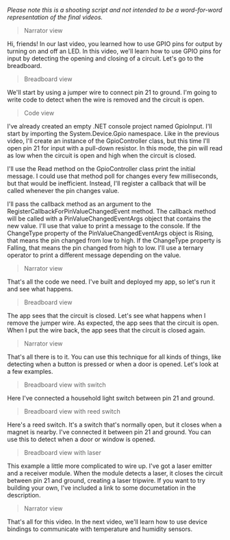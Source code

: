 *Please note this is a shooting script and not intended to be a word-for-word representation of the final videos.*

> Narrator view

Hi, friends! In our last video, you learned how to use GPIO pins for output by turning on and off an LED. In this video, we'll learn how to use GPIO pins for input by detecting the opening and closing of a circuit. Let's go to the breadboard.

> Breadboard view

We'll start by using a jumper wire to connect pin 21 to ground. I'm going to write code to detect when the wire is removed and the circuit is open.

> Code view

I've already created an empty .NET console project named GpioInput. I'll start by importing the System.Device.Gpio namespace. Like in the previous video, I'll create an instance of the GpioController class, but this time I'll open pin 21 for input with a pull-down resistor. In this mode, the pin will read as low when the circuit is open and high when the circuit is closed.

I'll use the Read method on the GpioController class print the initial message. I could use that method poll for changes every few milliseconds, but that would be inefficient. Instead, I'll register a callback that will be called whenever the pin changes value.

I'll pass the callback method as an argument to the RegisterCallbackForPinValueChangedEvent method. The callback method will be called with a PinValueChangedEventArgs object that contains the new value. I'll use that value to print a message to the console. If the ChangeType property of the PinValueChangedEventArgs object is Rising, that means the pin changed from low to high. If the ChangeType property is Falling, that means the pin changed from high to low. I'll use a ternary operator to print a different message depending on the value.

> Narrator view

That's all the code we need. I've built and deployed my app, so let's run it and see what happens.

> Breadboard view

The app sees that the circuit is closed. Let's see what happens when I remove the jumper wire. As expected, the app sees that the circuit is open. When I put the wire back, the app sees that the circuit is closed again.

> Narrator view

That's all there is to it. You can use this technique for all kinds of things, like detecting when a button is pressed or when a door is opened. Let's look at a few examples.

> Breadboard view with switch

Here I've connected a household light switch between pin 21 and ground.

> Breadboard view with reed switch

Here's a reed switch. It's a switch that's normally open, but it closes when a magnet is nearby. I've connected it between pin 21 and ground. You can use this to detect when a door or window is opened.

> Breadboard view with laser

This example a little more complicated to wire up. I've got a laser emitter and a receiver module. When the module detects a laser, it closes the circuit between pin 21 and ground, creating a laser tripwire. If you want to try building your own, I've included a link to some documetation in the description.

> Narrator view

That's all for this video. In the next video, we'll learn how to use device bindings to communicate with temperature and humidity sensors.
